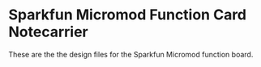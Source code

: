 # Sparkfun Micromod Function Card Notecarrier

These are the the design files for the Sparkfun Micromod function board. 